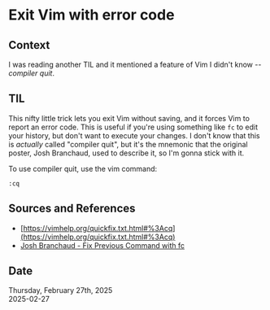 # Exit Vim with error code

## Context
I was reading another TIL and it mentioned a feature of Vim I didn't know -- _compiler quit_. 

## TIL
This nifty little trick lets you exit Vim without saving, and it forces Vim to report an error code. This is useful if you're using something like `fc` to edit your history, but don't want to execute your changes. I don't know that this is _actually_ called "compiler quit", but it's the mnemonic that the original poster, Josh Branchaud, used to describe it, so I'm gonna stick with it. 

To use compiler quit, use the vim command:

```vim
:cq
```

## Sources and References
* [https://vimhelp.org/quickfix.txt.html#%3Acq](https://vimhelp.org/quickfix.txt.html#%3Acq)
* [Josh Branchaud - Fix Previous Command with fc](https://github.com/jbranchaud/til/blob/master/unix/fix-previous-command-with-fc.md)

## Date
Thursday, February 27th, 2025  
2025-02-27  
